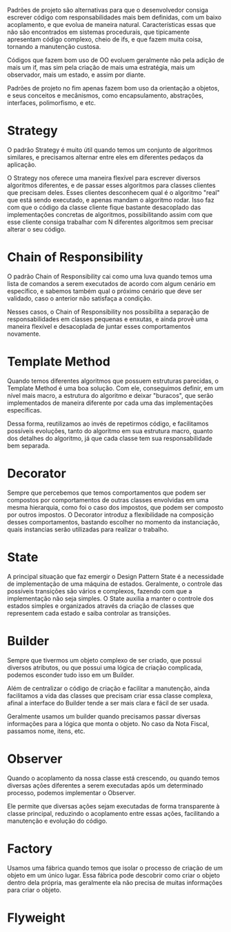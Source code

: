 Padrões de projeto são alternativas para que o desenvolvedor consiga escrever código com responsabilidades mais bem definidas, com um baixo acoplamento, e que evolua de maneira natural. Características essas que não são encontrados em sistemas procedurais, que tipicamente apresentam código complexo, cheio de ifs, e que fazem muita coisa, tornando a manutenção custosa.

Códigos que fazem bom uso de OO evoluem geralmente não pela adição de mais um if, mas sim pela criação de mais uma estratégia, mais um observador, mais um estado, e assim por diante.

Padrões de projeto no fim apenas fazem bom uso da orientação a objetos, e seus conceitos e mecânismos, como encapsulamento, abstrações, interfaces, polimorfismo, e etc.

# Strategy
O padrão Strategy é muito útil quando temos um conjunto de algoritmos similares, e precisamos alternar entre eles em diferentes pedaços da aplicação.

O Strategy nos oferece uma maneira flexível para escrever diversos algoritmos diferentes, e de passar esses algoritmos para classes clientes que precisam deles. Esses clientes desconhecem qual é o algoritmo "real" que está sendo executado, e apenas mandam o algoritmo rodar. Isso faz com que o código da classe cliente fique bastante desacoplado das implementações concretas de algoritmos, possibilitando assim com que esse cliente consiga trabalhar com N diferentes algoritmos sem precisar alterar o seu código.

# Chain of Responsibility
O padrão Chain of Responsibility cai como uma luva quando temos uma lista de comandos a serem executados de acordo com algum cenário em específico, e sabemos também qual o próximo cenário que deve ser validado, caso o anterior não satisfaça a condição.

Nesses casos, o Chain of Responsibility nos possibilita a separação de responsabilidades em classes pequenas e enxutas, e ainda provê uma maneira flexível e desacoplada de juntar esses comportamentos novamente.

# Template Method
Quando temos diferentes algoritmos que possuem estruturas parecidas, o Template Method é uma boa solução. Com ele, conseguimos definir, em um nível mais macro, a estrutura do algoritmo e deixar "buracos", que serão implementados de maneira diferente por cada uma das implementações específicas.

Dessa forma, reutilizamos ao invés de repetirmos código, e facilitamos possíveis evoluções, tanto do algoritmo em sua estrutura macro, quanto dos detalhes do algoritmo, já que cada classe tem sua responsabilidade bem separada.

# Decorator
Sempre que percebemos que temos comportamentos que podem ser compostos por comportamentos de outras classes envolvidas em uma mesma hierarquia, como foi o caso dos impostos, que podem ser composto por outros impostos. O Decorator introduz a flexibilidade na composição desses comportamentos, bastando escolher no momento da instanciação, quais instancias serão utilizadas para realizar o trabalho.

# State
A principal situação que faz emergir o Design Pattern State é a necessidade de implementação de uma máquina de estados. Geralmente, o controle das possíveis transições são vários e complexos, fazendo com que a implementação não seja simples. O State auxilia a manter o controle dos estados simples e organizados através da criação de classes que representem cada estado e saiba controlar as transições.

# Builder
Sempre que tivermos um objeto complexo de ser criado, que possui diversos atributos, ou que possui uma lógica de criação complicada, podemos esconder tudo isso em um Builder.

Além de centralizar o código de criação e facilitar a manutenção, ainda facilitamos a vida das classes que precisam criar essa classe complexa, afinal a interface do Builder tende a ser mais clara e fácil de ser usada.

Geralmente usamos um builder quando precisamos passar diversas informações para a lógica que monta o objeto. No caso da Nota Fiscal, passamos nome, itens, etc.

# Observer
Quando o acoplamento da nossa classe está crescendo, ou quando temos diversas ações diferentes a serem executadas após um determinado processo, podemos implementar o Observer.

Ele permite que diversas ações sejam executadas de forma transparente à classe principal, reduzindo o acoplamento entre essas ações, facilitando a manutenção e evolução do código.

# Factory
Usamos uma fábrica quando temos que isolar o processo de criação de um objeto em um único lugar. Essa fábrica pode descobrir como criar o objeto dentro dela própria, mas geralmente ela não precisa de muitas informações para criar o objeto.

# Flyweight

